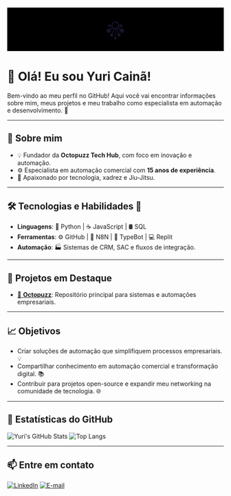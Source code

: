 ![Bem-vindo ao meu GitHub](https://github.com/yuricainan/yuricainan/blob/main/Wallpaper%20(1000%20x%20200%20px).png)

# 👋 Olá! Eu sou Yuri Cainã!

Bem-vindo ao meu perfil no GitHub! Aqui você vai encontrar informações sobre mim, meus projetos e meu trabalho como especialista em automação e desenvolvimento. 🚀

---

## 📜 Sobre mim
- 💡 Fundador da **Octopuzz Tech Hub**, com foco em inovação e automação.
- ⚙️ Especialista em automação comercial com **15 anos de experiência**.
- 🧠 Apaixonado por tecnologia, xadrez e Jiu-Jitsu.

---

## 🛠️ Tecnologias e Habilidades 🚀
- **Linguagens**: 🐍 Python | ☕ JavaScript | 🛢️ SQL
- **Ferramentas**: ⚙️ GitHub | 🔄 N8N | 🤖 TypeBot | 💻 Replit
- **Automação**: 🏭 Sistemas de CRM, SAC e fluxos de integração.

---

## 🌟 Projetos em Destaque
- [📂 **Octopuzz**](https://github.com/yuricainan/octopuzz): Repositório principal para sistemas e automações empresariais.

---

## 📈 Objetivos
- Criar soluções de automação que simplifiquem processos empresariais. 💡
- Compartilhar conhecimento em automação comercial e transformação digital. 📚
- Contribuir para projetos open-source e expandir meu networking na comunidade de tecnologia. 🌐

---

## 🚀 Estatísticas do GitHub
![Yuri's GitHub Stats](https://github-readme-stats.vercel.app/api?username=yuricainan&show_icons=true&theme=dark)
![Top Langs](https://github-readme-stats.vercel.app/api/top-langs/?username=yuricainan&layout=compact&theme=dark)

---

## 📫 Entre em contato
[![LinkedIn](https://img.shields.io/badge/-LinkedIn-blue?style=for-the-badge&logo=linkedin&logoColor=white)](https://linkedin.com/in/yuricainan) 
[![E-mail](https://img.shields.io/badge/-E--mail-red?style=for-the-badge&logo=gmail&logoColor=white)](mailto:yuricainan@email.com)
